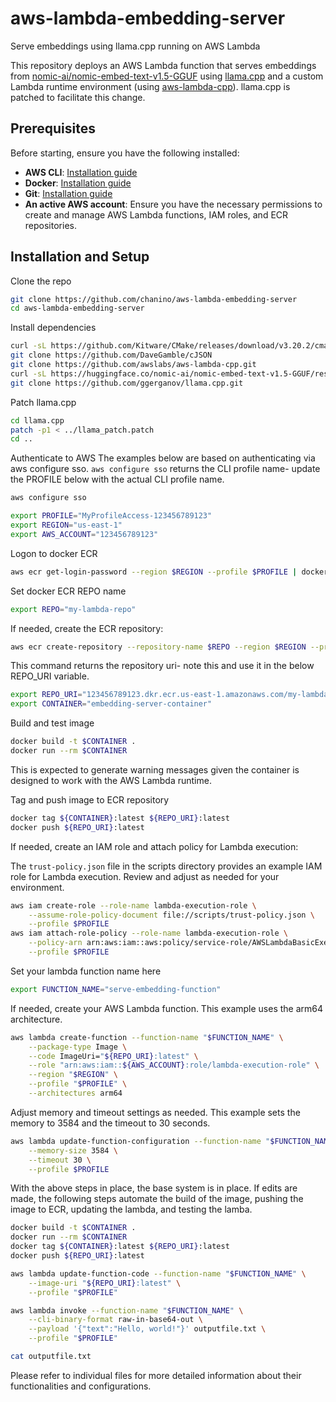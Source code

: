 # aws-lambda-embedding-server
Serve embeddings using llama.cpp running on AWS Lambda

This repository deploys an AWS Lambda function that serves embeddings from [nomic-ai/nomic-embed-text-v1.5-GGUF](https://huggingface.co/nomic-ai/nomic-embed-text-v1.5-GGUF/resolve/main/nomic-embed-text-v1.5.Q8_0.gguf) using [llama.cpp](https://github.com/ggerganov/llama.cpp.git) and a custom Lambda runtime environment (using [aws-lambda-cpp](https://github.com/awslabs/aws-lambda-cpp.git)). llama.cpp is patched to facilitate this change.

## Prerequisites
Before starting, ensure you have the following installed:
- **AWS CLI**: [Installation guide](https://aws.amazon.com/cli/)
- **Docker**: [Installation guide](https://docs.docker.com/get-docker/)
- **Git**: [Installation guide](https://git-scm.com/book/en/v2/Getting-Started-Installing-Git)
- **An active AWS account**: Ensure you have the necessary permissions to create and manage AWS Lambda functions, IAM roles, and ECR repositories.


## Installation and Setup

Clone the repo
``` bash
git clone https://github.com/chanino/aws-lambda-embedding-server
cd aws-lambda-embedding-server
```

Install dependencies
``` bash
curl -sL https://github.com/Kitware/CMake/releases/download/v3.20.2/cmake-3.20.2.tar.gz -o cmake.tar.gz
git clone https://github.com/DaveGamble/cJSON
git clone https://github.com/awslabs/aws-lambda-cpp.git
curl -sL https://huggingface.co/nomic-ai/nomic-embed-text-v1.5-GGUF/resolve/main/nomic-embed-text-v1.5.Q8_0.gguf -o nomic-embed-text-v1.5.Q8_0.gguf
git clone https://github.com/ggerganov/llama.cpp.git
```

Patch llama.cpp
``` bash
cd llama.cpp
patch -p1 < ../llama_patch.patch
cd ..
```

Authenticate to AWS
The examples below are based on authenticating via aws configure sso.  `aws configure sso` returns the CLI profile name-  update the PROFILE below with the actual CLI profile name.

```bash
aws configure sso
```

``` bash
export PROFILE="MyProfileAccess-123456789123"
export REGION="us-east-1"
export AWS_ACCOUNT="123456789123"
```

Logon to docker ECR 
``` bash
aws ecr get-login-password --region $REGION --profile $PROFILE | docker login --username AWS --password-stdin $AWS_ACCOUNT.dkr.ecr.$REGION.amazonaws.com
```

Set docker ECR REPO name
``` bash
export REPO="my-lambda-repo"
```

If needed, create the ECR repository:
```bash
aws ecr create-repository --repository-name $REPO --region $REGION --profile $PROFILE
```
This command returns the repository uri- note this and use it in the below REPO_URI variable.

``` bash
export REPO_URI="123456789123.dkr.ecr.us-east-1.amazonaws.com/my-lambda-repo"
export CONTAINER="embedding-server-container"
```

Build and test image
```bash
docker build -t $CONTAINER .
docker run --rm $CONTAINER
```
This is expected to generate warning messages given the container is designed to work with the AWS Lambda runtime.

Tag and push image to ECR repository
```bash
docker tag ${CONTAINER}:latest ${REPO_URI}:latest
docker push ${REPO_URI}:latest
```

If needed, create an IAM role and attach policy for Lambda execution:

The `trust-policy.json` file in the scripts directory provides an example IAM role for Lambda execution. Review and adjust as needed for your environment.

``` bash
aws iam create-role --role-name lambda-execution-role \
    --assume-role-policy-document file://scripts/trust-policy.json \
    --profile $PROFILE
aws iam attach-role-policy --role-name lambda-execution-role \
    --policy-arn arn:aws:iam::aws:policy/service-role/AWSLambdaBasicExecutionRole \
    --profile $PROFILE
```

Set your lambda function name here
``` bash
export FUNCTION_NAME="serve-embedding-function"
```

If needed, create your AWS Lambda function. This example uses the arm64 architecture.
``` bash
aws lambda create-function --function-name "$FUNCTION_NAME" \
    --package-type Image \
    --code ImageUri="${REPO_URI}:latest" \
    --role "arn:aws:iam::${AWS_ACCOUNT}:role/lambda-execution-role" \
    --region "$REGION" \
    --profile "$PROFILE" \
    --architectures arm64
```

Adjust memory and timeout settings as needed. This example sets the memory to 3584 and the timeout to 30 seconds.
```bash
aws lambda update-function-configuration --function-name "$FUNCTION_NAME" \
    --memory-size 3584 \
    --timeout 30 \
    --profile $PROFILE
```

With the above steps in place, the base system is in place.
If edits are made, the following steps automate the build of the image, pushing the image to ECR, updating the lambda, and testing the lamba.  
```bash
docker build -t $CONTAINER .
docker run --rm $CONTAINER
docker tag ${CONTAINER}:latest ${REPO_URI}:latest
docker push ${REPO_URI}:latest

aws lambda update-function-code --function-name "$FUNCTION_NAME" \
    --image-uri "${REPO_URI}:latest" \
    --profile "$PROFILE"

aws lambda invoke --function-name "$FUNCTION_NAME" \
    --cli-binary-format raw-in-base64-out \
    --payload '{"text":"Hello, world!"}' outputfile.txt \
    --profile "$PROFILE"

cat outputfile.txt
```

Please refer to individual files for more detailed information about their functionalities and configurations.
